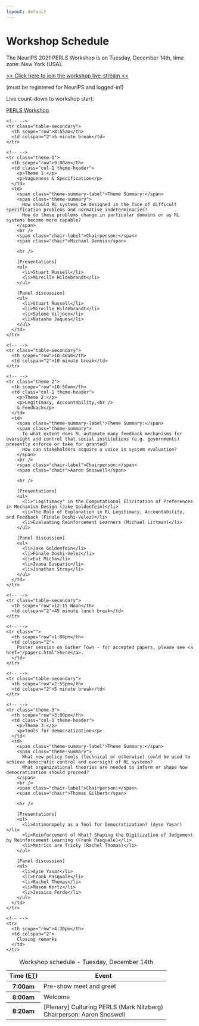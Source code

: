 ```yaml
---
layout: default
---
```


# Workshop Schedule

The NeurIPS 2021 PERLS Workshop is on <span class="important">Tuesday, December 14th</span>, time zone: <span class="important">New York (USA)</span>.

<span class="click-to-join">[>> Click here to join the workshop live-stream <<](https://neurips.cc/virtual/2021/workshop/21864)</span>

<span class="click-to-join-sub">(must be registered for NeurIPS and logged-in!)</span>

Live count-down to workshop start:

<script src="https://cdn.logwork.com/widget/countdown.js"></script>
<a href="https://logwork.com/countdown-rnmv" class="countdown-timer" data-timezone="America/New_York" data-date="2021-12-14 07:00">PERLS Workshop</a>

<table class="table schedule table-bordered table-hover">
<caption>Workshop schedule - Tuesday, December 14th</caption>
  <thead class="thead-light">
    <tr>
      <th scope="col" class="col-2">Time (<a href="https://www.timeanddate.com/time/zones/et">ET</a>)</th>
      <th scope="col" class="col-10" colspan="2">Event</th>
    </tr>
  </thead>
  <tbody>
    <tr>
      <th scope="row">7:00am</th>
      <td colspan="2">Pre-show meet and greet</td>
    </tr>
    <tr>
      <th scope="row">8:00am</th>
      <td colspan="2">Welcome</td>
    </tr>
    <tr>
      <th scope="row">8:20am</th>
      <td colspan="2">
        [Plenary] Culturing PERLS (Mark Nitzberg)
        <br />
        <span class="chair-label">Chairperson:</span>
        <span class="chair">Aaron Snoswell</span>
      </td>
    </tr>

    <!-- -->
    <tr class="table-secondary">
      <th scope="row">8:55am</th>
      <td colspan="2">5 minute break</td>
    </tr>

    <!-- -->
    <tr class="theme-1">
      <th scope="row">9:00am</th>
      <td class="col-1 theme-header">
        <p>Theme 1:</p>
        <p>Vagueness & Specification</p>
      </td>
      <td>
        <span class="theme-summary-label">Theme Summary:</span>
        <span class="theme-summary">
          How should RL systems be designed in the face of difficult specification problems and normative indeterminacies?
          How do these problems change in particular domains or as RL systems become more capable?
        </span>
        <br />
        <span class="chair-label">Chairperson:</span>
        <span class="chair">Michael Dennis</span>
        
        <hr />

        [Presentations]
        <ul>
          <li>Stuart Russell</li>
          <li>Mireille Hildebrandt</li>
        </ul>

        [Panel discussion]
        <ul>
          <li>Stuart Russell</li>
          <li>Mireille Hildebrandt</li>
          <li>Salomé Viljoen</li>
          <li>Natasha Jaques</li>
        </ul>
      </td>
    </tr>

    <!-- -->
    <tr class="table-secondary">
      <th scope="row">10:40am</th>
      <td colspan="2">10 minute break</td>
    </tr>

    <!-- -->
    <tr class="theme-2">
      <th scope="row">10:50am</th>
      <td class="col-1 theme-header">
        <p>Theme 2:</p>
        <p>Legitimacy, Accountability,<br />
        & Feedback</p>
      </td>
      <td>
        <span class="theme-summary-label">Theme Summary:</span>
        <span class="theme-summary">
          To what extent does RL automate many feedback mechanisms for oversight and control that social institutions (e.g. governments) presently enforce or take for granted?
          How can stakeholders acquire a voice in system evaluation?
        </span>
        <br />
        <span class="chair-label">Chairperson:</span>
        <span class="chair">Aaron Snoswell</span>
        
        <hr />
        
        [Presentations]
        <ul>
          <li>"Legitimacy" in the Computational Elicitation of Preferences in Mechanism Design (Jake Goldenfein)</li>
          <li>The Role of Explanation in RL Legitimacy, Accountability, and Feedback (Finale Doshi-Velez)</li>
          <li>Evaluating Reinforcement Learners (Michael Littman)</li>
        </ul>

        [Panel discussion]
        <ul>
          <li>Jake Goldenfein</li>
          <li>Finale Doshi-Velez</li>
          <li>Evi Micha</li>
          <li>Ivana Dusparic</li>
          <li>Jonathan Stray</li>
        </ul>
      </td>
    </tr>

    <!-- -->
    <tr class="table-secondary">
      <th scope="row">12:15 Noon</th>
      <td colspan="2">45 minute lunch break</td>
    </tr>

    <!-- -->
    <tr class="">
      <th scope="row">1:00pm</th>
      <td colspan="2">
        Poster session on Gather Town - for accepted papers, please see <a href="/papers.html">here</a>.
      </td>
    </tr>

    <!-- -->
    <tr class="table-secondary">
      <th scope="row">2:55pm</th>
      <td colspan="2">5 minute break</td>
    </tr>

    <!-- -->
    <tr class="theme-3">
      <th scope="row">3:00pm</th>
      <td class="col-1 theme-header">
        <p>Theme 3:</p>
        <p>Tools for democratization</p>
      </td>
      <td>
        <span class="theme-summary-label">Theme Summary:</span>
        <span class="theme-summary">
          What new policy tools (technical or otherwise) could be used to achieve democratic control and oversight of RL systems?
          What organizational theories are needed to inform or shape how democratization should proceed?
        </span>
        <br />
        <span class="chair-label">Chairperson:</span>
        <span class="chair">Thomas Gilbert</span>
        
        <hr />
        
        [Presentations]
        <ul>
          <li>Antimonopoly as a Tool for Democratization? (Ayse Yasar)</li>
          <li>Reinforcement of What? Shaping the Digitization of Judgement by Reinforcement Learning (Frank Pasquale)</li>
          <li>Metrics are Tricky (Rachel Thomas)</li>
        </ul>

        [Panel discussion]
        <ul>
          <li>Ayse Yasar</li>
          <li>Frank Pasquale</li>
          <li>Rachel Thomas</li>
          <li>Mason Kortz</li>
          <li>Jessica Forde</li>
        </ul>
      </td>
    </tr>

    <!-- -->
    <tr>
      <th scope="row">4:30pm</th>
      <td colspan="2">
        Closing remarks
      </td>
    </tr>
  </tbody>
</table>
